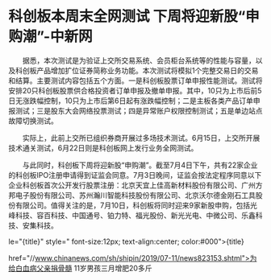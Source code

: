# 科创板本周末全网测试 下周将迎新股“申购潮”-中新网

　　据悉，本次测试是为验证上交所交易系统、会员柜台系统等的性能与容量，以及科创板产品增加扩位证券简称业务功能。本次测试将模拟1个完整交易日的交易和结算。主要测试内容包括五个方面。一是科创板股票订单申报性能测试。测试将安排20只科创板股票供合格投资者订单申报及撤单申报。其中，10只为上市后前5日无涨跌幅控制，10只为上市后第6日起有涨跌幅控制；二是主板各类产品订单申报测试；三是股东大会网络投票测试；四是异常账户权限控制测试；五是单边站点故障切换测试。

　　实际上，此前上交所已组织券商开展过多场技术测试。6月15日，上交所开展技术通关测试，6月22日则是科创板网上发行业务全网测试。

　　与此同时，科创板下周将迎新股“申购潮”。截至7月4日下午，共有22家企业的科创板IPO注册申请得到证监会同意。7月3日晚间，证监会按法定程序同意以下企业科创板首次公开发行股票注册：北京天宜上佳高新材料股份有限公司、广州方邦电子股份有限公司、苏州瀚川智能科技股份有限公司、北京沃尔德金刚石工具股份有限公司。值得关注的是，7月10日，科创板将同时迎来9家新股申购，包括光峰科技、容百科技、中国通号、铂力特、福光股份、新光光电、中微公司、乐鑫科技、安集科技。

le="{title}" style=" font-size:12px; text-align:center; color:#000">{title}

href="//www.chinanews.com/sh/shipin/2019/07-11/news823153.shtml">为给白血病父亲捐骨髓 11岁男孩三月增肥20多斤
